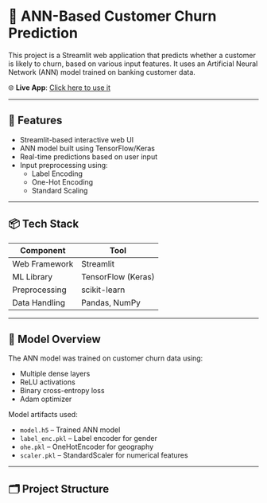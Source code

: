 # 🧠 ANN-Based Customer Churn Prediction

This project is a Streamlit web application that predicts whether a customer is likely to churn, based on various input features. It uses an Artificial Neural Network (ANN) model trained on banking customer data.

🌐 **Live App**: [Click here to use it](https://ann-classification-churn-qzfwkumlbfn67saa5rhv6b.streamlit.app/)

---

## 🚀 Features

- Streamlit-based interactive web UI
- ANN model built using TensorFlow/Keras
- Real-time predictions based on user input
- Input preprocessing using:
  - Label Encoding
  - One-Hot Encoding
  - Standard Scaling

---

## 📦 Tech Stack

| Component         | Tool                  |
|------------------|-----------------------|
| Web Framework     | Streamlit             |
| ML Library        | TensorFlow (Keras)    |
| Preprocessing     | scikit-learn          |
| Data Handling     | Pandas, NumPy         |

---

## 🧠 Model Overview

The ANN model was trained on customer churn data using:
- Multiple dense layers
- ReLU activations
- Binary cross-entropy loss
- Adam optimizer

Model artifacts used:
- `model.h5` – Trained ANN model
- `label_enc.pkl` – Label encoder for gender
- `ohe.pkl` – OneHotEncoder for geography
- `scaler.pkl` – StandardScaler for numerical features

---

## 🗂️ Project Structure

